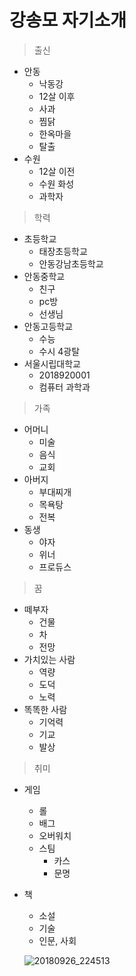 # 강송모 자기소개

> 출신
- 안동
  - 낙동강
  - 12살 이후
  - 사과
  - 찜닭
  - 한옥마을
  - 탈출
- 수원
  - 12살 이전
  - 수원 화성
  - 과학자
> 학력
- 초등학교
  - 태장초등학교
  - 안동강남초등학교
- 안동중학교
  - 친구
  - pc방
  - 선생님
- 안동고등학교
  - 수능
  -  수시 4광탈
- 서울시립대학교
  - 2018920001
  - 컴퓨터 과학과
> 가족
- 어머니
  - 미술
  - 음식
  - 교회
- 아버지
  - 부대찌개
  - 목욕탕
  - 전복
- 동생
  - 야자
  - 위너
  - 프로듀스
> 꿈
- 떼부자
  - 건물
  - 차
  - 전망
- 가치있는 사람
  - 역량
  - 도덕
  - 노력
- 똑똑한 사람
  - 기억력
  - 기교
  - 발상
> 취미
- 게임
  - 롤
  - 배그
  - 오버워치
  - 스팀
    - 카스
    - 문명
- 책
  - 소설
  - 기술
  - 인문, 사회
  
  
  ![20180926_224513](https://user-images.githubusercontent.com/43609781/46084206-168c6400-c1de-11e8-9b96-914ce22156b1.jpg)
